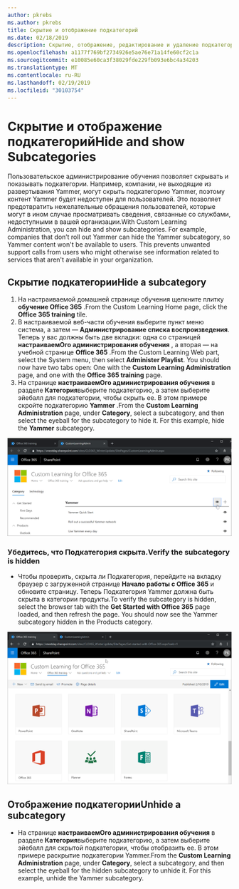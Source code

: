 ```yaml
---
author: pkrebs
ms.author: pkrebs
title: Скрытие и отображение подкатегорий
ms.date: 02/18/2019
description: Скрытие, отображение, редактирование и удаление подкатегорий
ms.openlocfilehash: a1177f769bf2734926e5ae76e71a14fe60cf2c1a
ms.sourcegitcommit: e10085e60ca3f38029fde229fb093e6bc4a34203
ms.translationtype: MT
ms.contentlocale: ru-RU
ms.lasthandoff: 02/19/2019
ms.locfileid: "30103754"
---
```

# <a name="hide-and-show-subcategories"></a><span data-ttu-id="e7afe-103">Скрытие и отображение подкатегорий</span><span class="sxs-lookup"><span data-stu-id="e7afe-103">Hide and show Subcategories</span></span>

<span data-ttu-id="e7afe-p101">Пользовательское администрирование обучения позволяет скрывать и показывать подкатегории. Например, компании, не выходящие из развертывания Yammer, могут скрыть подкатегорию Yammer, поэтому контент Yammer будет недоступен для пользователей. Это позволяет предотвратить нежелательные обращения пользователей, которые могут в ином случае просматривать сведения, связанные со службами, недоступными в вашей организации.</span><span class="sxs-lookup"><span data-stu-id="e7afe-p101">With Custom Learning Administration, you can hide and show subcategories. For example, companies that don’t roll out Yammer can hide the Yammer subcategory, so Yammer content won't be available to users. This prevents unwanted support calls from users who might otherwise see information related to services that aren't available in your organization.</span></span>

## <a name="hide-a-subcategory"></a><span data-ttu-id="e7afe-107">Скрытие подкатегории</span><span class="sxs-lookup"><span data-stu-id="e7afe-107">Hide a subcategory</span></span> 

1. <span data-ttu-id="e7afe-108">На настраиваемой домашней странице обучения щелкните плитку **обучение Office 365** .</span><span class="sxs-lookup"><span data-stu-id="e7afe-108">From the Custom Learning Home page, click the **Office 365 training** tile.</span></span>
2. <span data-ttu-id="e7afe-p102">В настраиваемой веб-части обучения выберите пункт меню система, а затем — **Администрирование списка воспроизведения**. Теперь у вас должны быть две вкладки: одна со страницей **настраиваемОго администрирования обучения** , а вторая — на учебной странице **Office 365** .</span><span class="sxs-lookup"><span data-stu-id="e7afe-p102">From the Custom Learning Web part, select the System menu, then select **Administer Playlist**. You should now have two tabs open: One with the **Custom Learning Administration** page, and one with the **Office 365 training** page.</span></span> 
3. <span data-ttu-id="e7afe-p103">На странице **настраиваемОго администрирования обучения** в разделе **Категория**выберите подкатегорию, а затем выберите эйебалл для подкатегории, чтобы скрыть ее. В этом примере скройте подкатегорию **Yammer** .</span><span class="sxs-lookup"><span data-stu-id="e7afe-p103">From the **Custom Learning Administration** page, under **Category**, select a subcategory, and then select the eyeball for the subcategory to hide it. For this example, hide the **Yammer** subcategory.</span></span>  

![кг-хидесубкат. png](media/cg-hidesubcat.png)

### <a name="verify-the-subcategory-is-hidden"></a><span data-ttu-id="e7afe-114">Убедитесь, что Подкатегория скрыта.</span><span class="sxs-lookup"><span data-stu-id="e7afe-114">Verify the subcategory is hidden</span></span>
- <span data-ttu-id="e7afe-p104">Чтобы проверить, скрыта ли Подкатегория, перейдите на вкладку браузер с загруженной странице **Начало работы с Office 365** и обновите страницу. Теперь Подкатегория Yammer должна быть скрыта в категории продукты.</span><span class="sxs-lookup"><span data-stu-id="e7afe-p104">To verify the subcategory is hidden, select the browser tab with the **Get Started with Office 365** page loaded, and then refresh the page. You should now see the Yammer subcategory hidden in the Products category.</span></span> 

![кг-хидесубкатрефреш. png](media/cg-hidesubcatrefresh.png)

## <a name="unhide-a-subcategory"></a><span data-ttu-id="e7afe-118">Отображение подкатегории</span><span class="sxs-lookup"><span data-stu-id="e7afe-118">Unhide a subcategory</span></span> 

- <span data-ttu-id="e7afe-p105">На странице **настраиваемОго администрирования обучения** в разделе **Категория**выберите подкатегорию, а затем выберите эйебалл для скрытой подкатегории, чтобы отобразить ее. В этом примере раскрытие подкатегории Yammer.</span><span class="sxs-lookup"><span data-stu-id="e7afe-p105">From the **Custom Learning Administration** page, under **Category**, select a subcategory, and then select the eyeball for the hidden subcategory to unhide it. For this example, unhide the Yammer subcategory.</span></span>